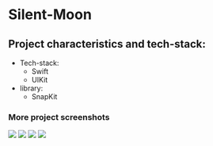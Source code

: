 <h1 align="left">Silent-Moon</h1>
<rp>Silent moon for those who need a meditation app UI interface</rp>
<h2 align="left">Project characteristics and tech-stack:</h2>
<ul>
  <li>Tech-stack:
    <ul>
      <li>Swift</li>
      <li>UIKit</li> 
    </ul>
  </li>
 <li>library:
    <ul>
      <li>SnapKit</li>
    </ul>
  </li>
</ul>
<rp>The application was used to get acquainted with the layout in Xcode. XIB files are used. The two screens are implemented through code using the SnapKit library.</rp>
<h3 align="left">More project screenshots</h3>     
<img src="https://user-images.githubusercontent.com/80741988/159169267-68bb0ff9-9a0a-4753-a619-076f0f17dc9c.png" height="auto" width="auto">
<img src="https://user-images.githubusercontent.com/80741988/159169327-77218a03-de97-43c8-a5cc-f5c219130760.png" height="auto" width="auto">
<img src="https://user-images.githubusercontent.com/80741988/159169371-be49a829-6afa-4b0c-8126-b69e019a2147.png" height="auto" width="auto">
<img src="https://user-images.githubusercontent.com/80741988/159169405-2073e846-238f-45bc-8855-58b0bf9064f6.png" height="auto" width="auto">
